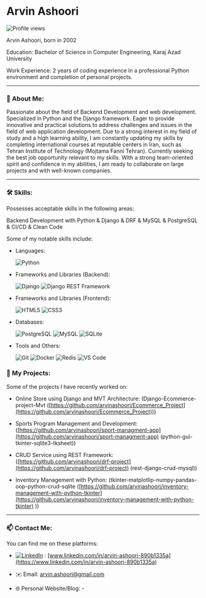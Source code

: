 # Arvin Ashoori

<p align="left"> <img src="https://komarev.com/ghpvc/?username=arvinashoori&label=Profile%20views&color=0e75b6&style=flat" alt="Profile views" /> </p>
Arvin Ashoori, born in 2002 

Education: Bachelor of Science in Computer Engineering, Karaj Azad University

Work Experience: 2 years of coding experience in a professional Python environment and completion of personal projects.

---

### 🚀 About Me:

Passionate about the field of Backend Development and web development.
Specialized in Python and the Django framework.
Eager to provide innovative and practical solutions to address challenges and issues in the field of web application development.
Due to a strong interest in my field of study and a high learning ability, I am constantly updating my skills by completing international courses at reputable centers in Iran, such as Tehran Institute of Technology (Mojtama Fanni Tehran).
Currently seeking the best job opportunity relevant to my skills.
With a strong team-oriented spirit and confidence in my abilities, I am ready to collaborate on large projects and with well-known companies.

---

### 🛠️ Skills:

Possesses acceptable skills in the following areas:

Backend Development with Python & Django & DRF & MySQL & PostgreSQL & CI/CD & Clean Code

Some of my notable skills include:

* Languages:

    ![Python](https://img.shields.io/badge/Python-3776AB?style=for-the-badge&logo=python&logoColor=white)

* Frameworks and Libraries (Backend):

    ![Django](https://img.shields.io/badge/Django-092E20?style=for-the-badge&logo=django&logoColor=white)
    ![Django REST Framework](https://img.shields.io/badge/DRF-A30000?style=for-the-badge&logo=django&logoColor=white)

* Frameworks and Libraries (Frontend):

    ![HTML5](https://img.shields.io/badge/HTML5-E34F26?style=for-the-badge&logo=html5&logoColor=white)
    ![CSS3](https://img.shields.io/badge/CSS3-1572B6?style=for-the-badge&logo=css3&logoColor=white)

* Databases:

    ![PostgreSQL](https://img.shields.io/badge/PostgreSQL-316192?style=for-the-badge&logo=postgresql&logoColor=white)
    ![MySQL](https://img.shields.io/badge/MySQL-4479A1?style=for-the-badge&logo=mysql&logoColor=white)
    ![SQLite](https://img.shields.io/badge/SQLite-003B57?style=for-the-badge&logo=sqlite&logoColor=white)

* Tools and Others:

    ![Git](https://img.shields.io/badge/Git-F05032?style=for-the-badge&logo=git&logoColor=white)
    ![Docker](https://img.shields.io/badge/Docker-2496ED?style=for-the-badge&logo=docker&logoColor=white)
    ![Redis](https://img.shields.io/badge/Redis-DC382D?style=for-the-badge&logo=redis&logoColor=white)
    ![VS Code](https://img.shields.io/badge/VS_Code-007ACC?style=for-the-badge&logo=visualstudiocode&logoColor=white)

### 🔭 My Projects:

Some of the projects I have recently worked on:

* Online Store using Django and MVT Architecture: (Django-Ecommerce-project-Mvt ([https://github.com/arvinashoori/Ecommerce_Project](https://github.com/arvinashoori/Ecommerce_Project)))

* Sports Program Management and Development: ([https://github.com/arvinashoori/sport-managment-app](https://github.com/arvinashoori/sport-managment-app) (python-gui-tkinter-sqlite3-tksheet))

* CRUD Service using REST Framework: ([https://github.com/arvinashoori/drf-project](https://github.com/arvinashoori/drf-project) (rest-django-crud-mysql))

* Inventory Management with Python: (tkinter-matplotlip-numpy-pandas-oop-python-crud-sqlite ([https://github.com/arvinashoori/inventory-management-with-python-tkinter](https://github.com/arvinashoori/inventory-management-with-python-tkinter) ))

---

### 📫 Contact Me:

You can find me on these platforms:

* [![LinkedIn](https://img.shields.io/badge/LinkedIn-0077B5?style=for-the-badge&logo=linkedin&logoColor=white)](https://www.linkedin.com/in/arvin-ashoori-890b1335a) :   [www.linkedin.com/in/arvin-ashoori-890b1335a](https://www.linkedin.com/in/arvin-ashoori-890b1335a)

* ✉️ Email: arvin.ashoori@gmail.com

* 🌐 Personal Website/Blog: -